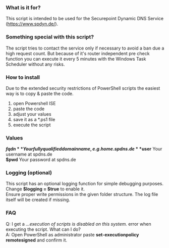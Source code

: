 ### What is it for?
This script is intended to be used for the Securepoint Dynamic DNS Service (https://www.spdyn.de/).

### Something special with this script?
The script tries to contact the service only if necessary to avoid a ban due a high request count. But because of it's router independent pre check function you can execute it every 5 minutes with the Windows Task Scheduler without any risks.

### How to install
Due to the extended security restrictions of PowerShell scripts the easiest way is to copy & paste the code.

1. open Powershell ISE
2. paste the code
3. adjust your values
4. save it as a *.ps1 file
5. execute the script

### Values
**$fqdn** Your fully qualified domain name, e.g. home.spdns.de  
**$user** Your username at spdns.de  
**$pwd** Your password at spdns.de  

### Logging (optional)
This script has an optional logging function for simple debugging purposes. Change **$logging = $true** to enable it.  
Ensure proper write permissions in the given folder structure. The log file itself will be created if missing.

### FAQ
Q: I get a _...execution of scripts is disabled on this system._ error when executing the script. What can I do?  
A: Open PowerShell as administrator paste **set-executionpolicy remotesigned** and confirm it.  
  
